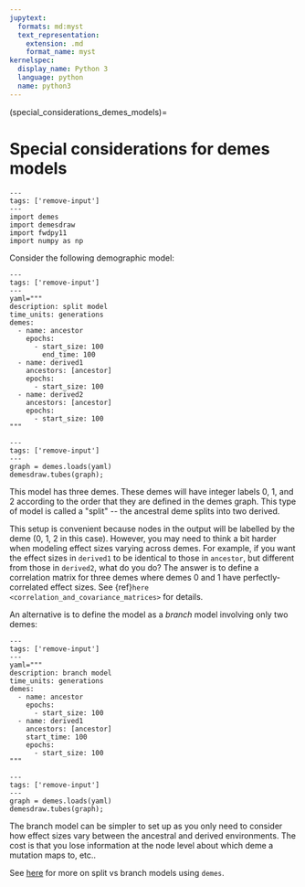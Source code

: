 ```yaml
---
jupytext:
  formats: md:myst
  text_representation:
    extension: .md
    format_name: myst
kernelspec:
  display_name: Python 3
  language: python
  name: python3
---
```


(special_considerations_demes_models)=

# Special considerations for demes models

```{code-cell}python
---
tags: ['remove-input']
---
import demes
import demesdraw
import fwdpy11
import numpy as np
```

Consider the following demographic model:

```{code-cell} python
---
tags: ['remove-input']
---
yaml="""
description: split model
time_units: generations
demes:
  - name: ancestor
    epochs:
      - start_size: 100
        end_time: 100
  - name: derived1
    ancestors: [ancestor]
    epochs:
      - start_size: 100
  - name: derived2
    ancestors: [ancestor]
    epochs:
      - start_size: 100
"""
```


```{code-cell} python
---
tags: ['remove-input']
---
graph = demes.loads(yaml)
demesdraw.tubes(graph);
```

This model has three demes.
These demes will have integer labels 0, 1, and 2 according to the order that they are defined in the demes graph.
This type of model is called a "split" -- the ancestral deme splits into two derived.

This setup is convenient because nodes in the output will be labelled by the deme (0, 1, 2 in this case).
However, you may need to think a bit harder when modeling effect sizes varying across demes.
For example, if you want the effect sizes in `derived1` to be identical to those in `ancestor`, but different from those in `derived2`, what do you do?
The answer is to define a correlation matrix for three demes where demes 0 and 1 have perfectly-correlated effect sizes.
See {ref}`here <correlation_and_covariance_matrices>` for details.

An alternative is to define the model as a *branch* model involving only two demes:

```{code-cell} python
---
tags: ['remove-input']
---
yaml="""
description: branch model
time_units: generations
demes:
  - name: ancestor
    epochs:
      - start_size: 100
  - name: derived1
    ancestors: [ancestor]
    start_time: 100
    epochs:
      - start_size: 100
"""
```

```{code-cell} python
---
tags: ['remove-input']
---
graph = demes.loads(yaml)
demesdraw.tubes(graph);
```

The branch model can be simpler to set up as you only need to consider how effect sizes vary between the ancestral and derived environments.
The cost is that you lose information at the node level about which deme a mutation maps to, etc..

See [here](https://popsim-consortium.github.io/demes-spec-docs/main/tutorial.html) for more on split vs branch models using `demes`.
